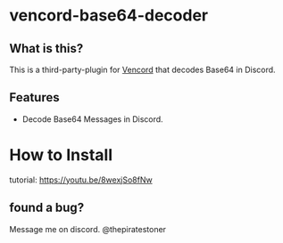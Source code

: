 # vencord-base64-decoder

## What is this?

This is a third-party-plugin for [Vencord](https://vencord.dev/) that decodes Base64 in Discord.

## Features

-  Decode Base64 Messages in Discord.

# How to Install

tutorial: https://youtu.be/8wexjSo8fNw

## found a bug?

Message me on discord. @thepiratestoner
